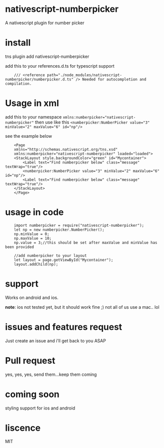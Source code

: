 # nativescript-numberpicker
A nativescript plugin for number picker

# install
tns plugin add nativescript-numberpicker

add this to your references.d.ts for typescript support
```
    /// <reference path="./node_modules/nativescript-numberpicker/numberpicker.d.ts" /> Needed for autocompletion and compilation.
```

# Usage in xml
add this to your namespace `xmlns:numberpicker="nativescript-numberpicker"`
then use like this `<numberpicker:NumberPicker value="3" minValue="2" maxValue="6" id="np"/>`

see the example below
```
    <Page 
    xmlns="http://schemas.nativescript.org/tns.xsd"
    xmlns:numberpicker="nativescript-numberpicker" loaded="loaded">
    <StackLayout style.backgroundColor="green" id="Mycontainer">
        <Label text="Find numberpicker below" class="message" textWrap="true"/>
        <numberpicker:NumberPicker value="3" minValue="2" maxValue="6" id="np"/>
        <Label text="Find numberpicker below" class="message" textWrap="true"/>
    </StackLayout>
    </Page>

```
# usage in code
```
    import numberpicker = require("nativescript-numberpicker");
    let np = new numberpicker.NumberPicker();
    np.minValue = 0;
    np.maxValue = 10;
    np.value = 3;//this should be set after maxValue and minValue has been provided

    //add numberpicker to your layout
    let layout = page.getViewById("Mycontainer");
    layout.addChild(np);
```
# support
Works on android and ios.

**note**: ios not tested yet, but it should work fine ;) not all of us use a mac.. lol

# issues and features request
Just create an issue and i'll get back to you ASAP

# Pull request
yes, yes, yes, send them...keep them coming

# coming soon
styling support for ios and android

# liscence
MIT